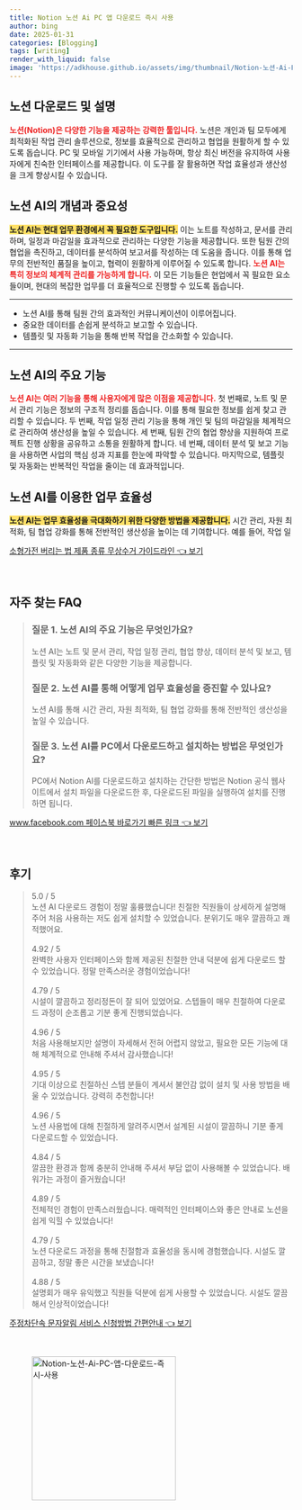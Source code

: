 ```yaml
---
title: Notion 노션 Ai PC 앱 다운로드 즉시 사용
author: bing
date: 2025-01-31
categories: [Blogging]
tags: [writing]
render_with_liquid: false
image: 'https://adkhouse.github.io/assets/img/thumbnail/Notion-노션-Ai-PC-앱-다운로드-즉시-사용.webp'
---
```



<h2 id='노션_다운로드_및_설명'>노션 다운로드 및 설명</h2>

<p><b><span style="color: #ee2323;">노션(Notion)은 다양한 기능을 제공하는 강력한 툴입니다.</span></b> 노션은 개인과 팀 모두에게 최적화된 작업 관리 솔루션으로, 정보를 효율적으로 관리하고 협업을 원활하게 할 수 있도록 돕습니다. PC 및 모바일 기기에서 사용 가능하며, 항상 최신 버전을 유지하여 사용자에게 친숙한 인터페이스를 제공합니다. 이 도구를 잘 활용하면 작업 효율성과 생산성을 크게 향상시킬 수 있습니다.</p>

<h2 id='노션_AI의_개념과_중요성'>노션 AI의 개념과 중요성</h2>

<p><b><span style="background-color: #ffe066;">노션 AI는 현대 업무 환경에서 꼭 필요한 도구입니다.</span></b> 이는 노트를 작성하고, 문서를 관리하며, 일정과 마감일을 효과적으로 관리하는 다양한 기능을 제공합니다. 또한 팀원 간의 협업을 촉진하고, 데이터를 분석하여 보고서를 작성하는 데 도움을 줍니다. 이를 통해 업무의 전반적인 품질을 높이고, 협력이 원활하게 이루어질 수 있도록 합니다. <b><span style="color: #ee2323;">노션 AI는 특히 정보의 체계적 관리를 가능하게 합니다.</span></b> 이 모든 기능들은 현업에서 꼭 필요한 요소들이며, 현대의 복잡한 업무를 더 효율적으로 진행할 수 있도록 돕습니다.</p>

<hr />

<ul>
    <li>노션 AI를 통해 팀원 간의 효과적인 커뮤니케이션이 이루어집니다.</li>
    <li>중요한 데이터를 손쉽게 분석하고 보고할 수 있습니다.</li>
    <li>템플릿 및 자동화 기능을 통해 반복 작업을 간소화할 수 있습니다.</li>
</ul>

<hr />

<h2 id='노션_AI의_주요_기능'>노션 AI의 주요 기능</h2>

<p><b><span style="color: #ee2323;">노션 AI는 여러 기능을 통해 사용자에게 많은 이점을 제공합니다.</span></b> 첫 번째로, 노트 및 문서 관리 기능은 정보의 구조적 정리를 돕습니다. 이를 통해 필요한 정보를 쉽게 찾고 관리할 수 있습니다. 두 번째, 작업 일정 관리 기능을 통해 개인 및 팀의 마감일을 체계적으로 관리하여 생산성을 높일 수 있습니다. 세 번째, 팀원 간의 협업 향상을 지원하여 프로젝트 진행 상황을 공유하고 소통을 원활하게 합니다. 네 번째, 데이터 분석 및 보고 기능을 사용하면 사업의 핵심 성과 지표를 한눈에 파악할 수 있습니다. 마지막으로, 템플릿 및 자동화는 반복적인 작업을 줄이는 데 효과적입니다.</p>

<h2 id='노션_AI를_이용한_업무_효율성'>노션 AI를 이용한 업무 효율성</h2>

<p><p><b><span style="background-color: #ffe066;">노션 AI는 업무 효율성을 극대화하기 위한 다양한 방법을 제공합니다.</span></b> 시간 관리, 자원 최적화, 팀 협업 강화를 통해 전반적인 생산성을 높이는 데 기여합니다. 예를 들어, 작업 일</p>
<p><a class="click-button" title="소형가전 버리는 법 제품 종류 무상수거 가이드라인" href="https://adkhouse.github.io/posts/%EC%86%8C%ED%98%95%EA%B0%80%EC%A0%84-%EB%B2%84%EB%A6%AC%EB%8A%94-%EB%B2%95-%EC%A0%9C%ED%92%88-%EC%A2%85%EB%A5%98-%EB%AC%B4%EC%83%81%EC%88%98%EA%B1%B0-%EA%B0%80%EC%9D%B4%EB%93%9C%EB%9D%BC%EC%9D%B8/" rel="dofollow">소형가전 버리는 법 제품 종류 무상수거 가이드라인 👈 보기</a></p><br>
<h2 id='자주_찾는_FAQ'>자주 찾는 FAQ</h2>
<div itemscope="" itemtype="https://schema.org/FAQPage"> 
<blockquote> 
<div itemscope="" itemprop="mainEntity" itemtype="https://schema.org/Question"> 
<h3 itemprop="name">질문 1. 노션 AI의 주요 기능은 무엇인가요?</h3> 
<div itemscope="" itemprop="acceptedAnswer" itemtype="https://schema.org/Answer"> 
<span itemprop="text"> 
<p>노션 AI는 노트 및 문서 관리, 작업 일정 관리, 협업 향상, 데이터 분석 및 보고, 템플릿 및 자동화와 같은 다양한 기능을 제공합니다.</p> 
</span> 
</div> 
</div> 
<div itemscope="" itemprop="mainEntity" itemtype="https://schema.org/Question"> 
<h3 itemprop="name">질문 2. 노션 AI를 통해 어떻게 업무 효율성을 증진할 수 있나요?</h3> 
<div itemscope="" itemprop="acceptedAnswer" itemtype="https://schema.org/Answer"> 
<span itemprop="text"> 
<p>노션 AI를 통해 시간 관리, 자원 최적화, 팀 협업 강화를 통해 전반적인 생산성을 높일 수 있습니다.</p> 
</span> 
</div> 
</div> 
<div itemscope="" itemprop="mainEntity" itemtype="https://schema.org/Question"> 
<h3 itemprop="name">질문 3. 노션 AI를 PC에서 다운로드하고 설치하는 방법은 무엇인가요?</h3> 
<div itemscope="" itemprop="acceptedAnswer" itemtype="https://schema.org/Answer"> 
<span itemprop="text"> 
<p>PC에서 Notion AI를 다운로드하고 설치하는 간단한 방법은 Notion 공식 웹사이트에서 설치 파일을 다운로드한 후, 다운로드된 파일을 실행하여 설치를 진행하면 됩니다.</p> 
</span> 
</div> 
</div> 
</blockquote> 
</div>
<p><a class="click-button" title="www.facebook.com 페이스북 바로가기 빠른 링크" href="https://adkhouse.github.io/posts/www.facebook.com-%ED%8E%98%EC%9D%B4%EC%8A%A4%EB%B6%81-%EB%B0%94%EB%A1%9C%EA%B0%80%EA%B8%B0-%EB%B9%A0%EB%A5%B8-%EB%A7%81%ED%81%AC/" rel="dofollow">www.facebook.com 페이스북 바로가기 빠른 링크 👈 보기</a></p><br>
<h2 id='후기'>후기</h2>
<div itemscope itemtype="https://schema.org/Product">
  <blockquote>
  <div itemprop="review" itemscope itemtype="https://schema.org/Review">
      <div itemprop="reviewRating" itemscope itemtype="https://schema.org/Rating"> <span itemprop="ratingValue">5.0</span> / <span itemprop="bestRating">5</span> </div>
      <span itemprop="reviewBody">노션 AI 다운로드 경험이 정말 훌륭했습니다! 친절한 직원들이 상세하게 설명해주어 처음 사용하는 저도 쉽게 설치할 수 있었습니다. 분위기도 매우 깔끔하고 쾌적했어요.</span>
  </div>
  <br>
  <div itemprop="review" itemscope itemtype="https://schema.org/Review">
      <div itemprop="reviewRating" itemscope itemtype="https://schema.org/Rating"> <span itemprop="ratingValue">4.92</span> / <span itemprop="bestRating">5</span> </div>
      <span itemprop="reviewBody">완벽한 사용자 인터페이스와 함께 제공된 친절한 안내 덕분에 쉽게 다운로드 할 수 있었습니다. 정말 만족스러운 경험이었습니다!</span>
  </div>
  <br>
  <div itemprop="review" itemscope itemtype="https://schema.org/Review">
      <div itemprop="reviewRating" itemscope itemtype="https://schema.org/Rating"> <span itemprop="ratingValue">4.79</span> / <span itemprop="bestRating">5</span> </div>
      <span itemprop="reviewBody">시설이 깔끔하고 정리정돈이 잘 되어 있었어요. 스텝들이 매우 친절하여 다운로드 과정이 순조롭고 기분 좋게 진행되었습니다.</span>
  </div>
  <br>
  <div itemprop="review" itemscope itemtype="https://schema.org/Review">
      <div itemprop="reviewRating" itemscope itemtype="https://schema.org/Rating"> <span itemprop="ratingValue">4.96</span> / <span itemprop="bestRating">5</span> </div>
      <span itemprop="reviewBody">처음 사용해보지만 설명이 자세해서 전혀 어렵지 않았고, 필요한 모든 기능에 대해 체계적으로 안내해 주셔서 감사했습니다!</span>
  </div>
  <br>
  <div itemprop="review" itemscope itemtype="https://schema.org/Review">
      <div itemprop="reviewRating" itemscope itemtype="https://schema.org/Rating"> <span itemprop="ratingValue">4.95</span> / <span itemprop="bestRating">5</span> </div>
      <span itemprop="reviewBody">기대 이상으로 친절하신 스텝 분들이 계셔서 불안감 없이 설치 및 사용 방법을 배울 수 있었습니다. 강력히 추천합니다!</span>
  </div>
  <br>
  <div itemprop="review" itemscope itemtype="https://schema.org/Review">
      <div itemprop="reviewRating" itemscope itemtype="https://schema.org/Rating"> <span itemprop="ratingValue">4.96</span> / <span itemprop="bestRating">5</span> </div>
      <span itemprop="reviewBody">노션 사용법에 대해 친절하게 알려주시면서 설계된 시설이 깔끔하니 기분 좋게 다운로드할 수 있었습니다.</span>
  </div>
  <br>
  <div itemprop="review" itemscope itemtype="https://schema.org/Review">
      <div itemprop="reviewRating" itemscope itemtype="https://schema.org/Rating"> <span itemprop="ratingValue">4.84</span> / <span itemprop="bestRating">5</span> </div>
      <span itemprop="reviewBody">깔끔한 환경과 함께 충분히 안내해 주셔서 부담 없이 사용해볼 수 있었습니다. 배워가는 과정이 즐거웠습니다!</span>
  </div>
  <br>
  <div itemprop="review" itemscope itemtype="https://schema.org/Review">
      <div itemprop="reviewRating" itemscope itemtype="https://schema.org/Rating"> <span itemprop="ratingValue">4.89</span> / <span itemprop="bestRating">5</span> </div>
      <span itemprop="reviewBody">전체적인 경험이 만족스러웠습니다. 매력적인 인터페이스와 좋은 안내로 노션을 쉽게 익힐 수 있었습니다!</span>
  </div>
  <br>
  <div itemprop="review" itemscope itemtype="https://schema.org/Review">
      <div itemprop="reviewRating" itemscope itemtype="https://schema.org/Rating"> <span itemprop="ratingValue">4.79</span> / <span itemprop="bestRating">5</span> </div>
      <span itemprop="reviewBody">노션 다운로드 과정을 통해 친절함과 효율성을 동시에 경험했습니다. 시설도 깔끔하고, 정말 좋은 시간을 보냈습니다!</span>
  </div>
  <br>
  <div itemprop="review" itemscope itemtype="https://schema.org/Review">
      <div itemprop="reviewRating" itemscope itemtype="https://schema.org/Rating"> <span itemprop="ratingValue">4.88</span> / <span itemprop="bestRating">5</span> </div>
      <span itemprop="reviewBody">설명회가 매우 유익했고 직원들 덕분에 쉽게 사용할 수 있었습니다. 시설도 깔끔해서 인상적이었습니다!</span>
  </div>
  </blockquote>
</div>
<p><a class="click-button" title="주정차단속 문자알림 서비스 신청방법 간편안내" href="https://adkhouse.github.io/posts/%EC%A3%BC%EC%A0%95%EC%B0%A8%EB%8B%A8%EC%86%8D-%EB%AC%B8%EC%9E%90%EC%95%8C%EB%A6%BC-%EC%84%9C%EB%B9%84%EC%8A%A4-%EC%8B%A0%EC%B2%AD%EB%B0%A9%EB%B2%95-%EA%B0%84%ED%8E%B8%EC%95%88%EB%82%B4/" rel="dofollow">주정차단속 문자알림 서비스 신청방법 간편안내 👈 보기</a></p><br>
<figure class="image"><img src="https://adkhouse.github.io/assets/img/thumbnail/Notion-노션-Ai-PC-앱-다운로드-즉시-사용.webp" alt="Notion-노션-Ai-PC-앱-다운로드-즉시-사용" width="256" height="256"></figure>